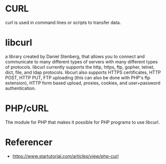 # CURL
curl is used in command lines or scripts to transfer data.
# libcurl
a library created by Daniel Stenberg, that allows you to connect and communicate to many different types of servers with many different types of protocols. libcurl currently supports the http, https, ftp, gopher, telnet, dict, file, and ldap protocols. libcurl also supports HTTPS certificates, HTTP POST, HTTP PUT, FTP uploading (this can also be done with PHP's ftp extension), HTTP form based upload, proxies, cookies, and user+password authentication.
# PHP/cURL
The module for PHP that makes it possible for PHP programs to use libcurl.

















# Referencer
- https://www.startutorial.com/articles/view/php-curl
